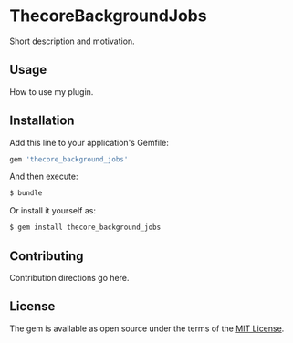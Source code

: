 # ThecoreBackgroundJobs
Short description and motivation.

## Usage
How to use my plugin.

## Installation
Add this line to your application's Gemfile:

```ruby
gem 'thecore_background_jobs'
```

And then execute:
```bash
$ bundle
```

Or install it yourself as:
```bash
$ gem install thecore_background_jobs
```

## Contributing
Contribution directions go here.

## License
The gem is available as open source under the terms of the [MIT License](http://opensource.org/licenses/MIT).
